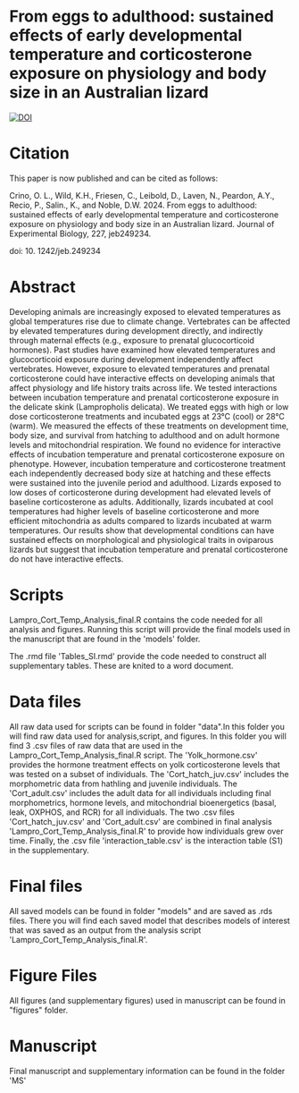 # From eggs to adulthood: sustained effects of early developmental temperature and corticosterone exposure on physiology and body size in an Australian lizard

[![DOI](https://zenodo.org/badge/605066848.svg)](https://doi.org/10.5281/zenodo.11112407)

# Citation
This paper is now published and can be cited as follows:

Crino, O. L., Wild, K.H., Friesen, C., Leibold, D., Laven, N., Peardon, A.Y., Recio, P., Salin., K., and Noble, D.W. 2024. From eggs to adulthood: sustained effects of early developmental temperature and corticosterone exposure on physiology and body size in an Australian lizard. Journal of Experimental Biology, 227, jeb249234.

doi: 10. 1242/jeb.249234

# Abstract
Developing animals are increasingly exposed to elevated temperatures as global temperatures rise due to climate change. Vertebrates can be affected by elevated temperatures during development directly, and indirectly through maternal effects (e.g., exposure to prenatal glucocorticoid hormones). Past studies have examined how elevated temperatures and glucocorticoid exposure during development independently affect vertebrates. However, exposure to elevated temperatures and prenatal corticosterone could have interactive effects on developing animals that affect physiology and life history traits across life. We tested interactions between incubation temperature and prenatal corticosterone exposure in the delicate skink (Lampropholis delicata). We treated eggs with high or low dose corticosterone treatments and incubated eggs at 23°C (cool) or 28°C (warm). We measured the effects of these treatments on development time, body size, and survival from hatching to adulthood and on adult hormone levels and mitochondrial respiration. We found no evidence for interactive effects of incubation temperature and prenatal corticosterone exposure on phenotype. However, incubation temperature and corticosterone treatment each independently decreased body size at hatching and these effects were sustained into the juvenile period and adulthood. Lizards exposed to low doses of corticosterone during development had elevated levels of baseline corticosterone as adults. Additionally, lizards incubated at cool temperatures had higher levels of baseline corticosterone and more efficient mitochondria as adults compared to lizards incubated at warm temperatures. Our results show that developmental conditions can have sustained effects on morphological and physiological traits in oviparous lizards but suggest that incubation temperature and prenatal corticosterone do not have interactive effects.

# Scripts
Lampro_Cort_Temp_Analysis_final.R contains the code needed for all analysis and figures. Running this script will provide the final models used in the manuscript that are found in the 'models' folder. 

The .rmd file 'Tables_SI.rmd' provide the code needed to construct all supplementary tables. These are knited to a word document.

# Data files
All raw data used for scripts can be found in folder "data".In this folder you will find raw data used for analysis,script, and figures. In this folder you will find 3 .csv files of raw data that are used in the Lampro_Cort_Temp_Analysis_final.R script. The 'Yolk_hormone.csv' provides the hormone treatment effects on yolk corticosterone levels that was tested on a subset of individuals. The 'Cort_hatch_juv.csv' includes the morphometric data from hathling and juvenile individuals. The 'Cort_adult.csv' includes the adult data for all individuals including final morphometrics, hormone levels, and mitochondrial bioenergetics (basal, leak, OXPHOS, and RCR) for all individuals. The two .csv files 'Cort_hatch_juv.csv' and 'Cort_adult.csv' are combined in final analysis 'Lampro_Cort_Temp_Analysis_final.R' to provide how individuals grew over time. Finally, the .csv file 'interaction_table.csv' is the interaction table (S1) in the supplementary. 

# Final files
All saved models can be found in folder "models" and are saved as .rds files. There you will find each saved model that describes models of interest that was saved as an output from the analysis script 'Lampro_Cort_Temp_Analysis_final.R'. 

# Figure Files
All figures (and supplementary figures) used in manuscript can be found in "figures" folder.

# Manuscript
Final manuscript and supplementary information can be found in the folder 'MS'
 
